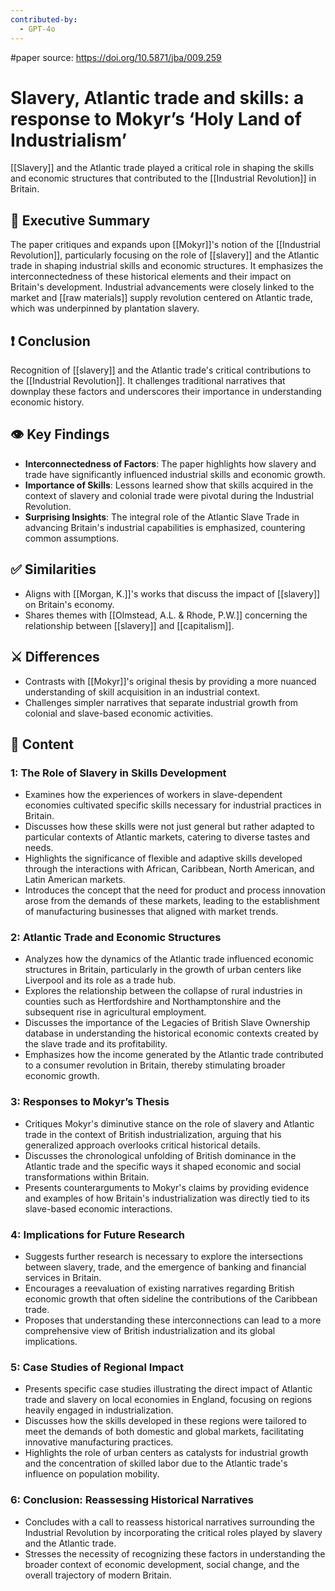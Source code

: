 ```yaml
---
contributed-by:
  - GPT-4o
---
```

#paper
source: https://doi.org/10.5871/jba/009.259

# Slavery, Atlantic trade and skills: a response to Mokyr’s ‘Holy Land of Industrialism’
[[Slavery]] and the Atlantic trade played a critical role in shaping the skills and economic structures that contributed to the [[Industrial Revolution]] in Britain. 

## 📎 Executive Summary
The paper critiques and expands upon [[Mokyr]]'s notion of the [[Industrial Revolution]], particularly focusing on the role of [[slavery]] and the Atlantic trade in shaping industrial skills and economic structures. It emphasizes the interconnectedness of these historical elements and their impact on Britain's development. Industrial advancements were closely linked to the market and [[raw materials]] supply revolution centered on Atlantic trade, which was underpinned by plantation slavery.

## ❗ Conclusion
Recognition of [[slavery]] and the Atlantic trade's critical contributions to the [[Industrial Revolution]]. It challenges traditional narratives that downplay these factors and underscores their importance in understanding economic history.

## 👁️ Key Findings
- **Interconnectedness of Factors**: The paper highlights how slavery and trade have significantly influenced industrial skills and economic growth.
- **Importance of Skills**: Lessons learned show that skills acquired in the context of slavery and colonial trade were pivotal during the Industrial Revolution.
- **Surprising Insights**: The integral role of the Atlantic Slave Trade in advancing Britain's industrial capabilities is emphasized, countering common assumptions.

## ✅ Similarities
- Aligns with [[Morgan, K.]]'s works that discuss the impact of [[slavery]] on Britain's economy.
- Shares themes with [[Olmstead, A.L. & Rhode, P.W.]] concerning the relationship between [[slavery]] and [[capitalism]].

## ⚔️ Differences
- Contrasts with [[Mokyr]]'s original thesis by providing a more nuanced understanding of skill acquisition in an industrial context.
- Challenges simpler narratives that separate industrial growth from colonial and slave-based economic activities.

## 📖 Content

### 1: The Role of Slavery in Skills Development
- Examines how the experiences of workers in slave-dependent economies cultivated specific skills necessary for industrial practices in Britain.
- Discusses how these skills were not just general but rather adapted to particular contexts of Atlantic markets, catering to diverse tastes and needs.
- Highlights the significance of flexible and adaptive skills developed through the interactions with African, Caribbean, North American, and Latin American markets.
- Introduces the concept that the need for product and process innovation arose from the demands of these markets, leading to the establishment of manufacturing businesses that aligned with market trends.
  
### 2: Atlantic Trade and Economic Structures
- Analyzes how the dynamics of the Atlantic trade influenced economic structures in Britain, particularly in the growth of urban centers like Liverpool and its role as a trade hub.
- Explores the relationship between the collapse of rural industries in counties such as Hertfordshire and Northamptonshire and the subsequent rise in agricultural employment.
- Discusses the importance of the Legacies of British Slave Ownership database in understanding the historical economic contexts created by the slave trade and its profitability.
- Emphasizes how the income generated by the Atlantic trade contributed to a consumer revolution in Britain, thereby stimulating broader economic growth.

### 3: Responses to Mokyr’s Thesis
- Critiques Mokyr's diminutive stance on the role of slavery and Atlantic trade in the context of British industrialization, arguing that his generalized approach overlooks critical historical details.
- Discusses the chronological unfolding of British dominance in the Atlantic trade and the specific ways it shaped economic and social transformations within Britain.
- Presents counterarguments to Mokyr's claims by providing evidence and examples of how Britain's industrialization was directly tied to its slave-based economic interactions.

### 4: Implications for Future Research
- Suggests further research is necessary to explore the intersections between slavery, trade, and the emergence of banking and financial services in Britain.
- Encourages a reevaluation of existing narratives regarding British economic growth that often sideline the contributions of the Caribbean trade.
- Proposes that understanding these interconnections can lead to a more comprehensive view of British industrialization and its global implications.

### 5: Case Studies of Regional Impact
- Presents specific case studies illustrating the direct impact of Atlantic trade and slavery on local economies in England, focusing on regions heavily engaged in industrialization.
- Discusses how the skills developed in these regions were tailored to meet the demands of both domestic and global markets, facilitating innovative manufacturing practices.
- Highlights the role of urban centers as catalysts for industrial growth and the concentration of skilled labor due to the Atlantic trade's influence on population mobility.

### 6: Conclusion: Reassessing Historical Narratives
- Concludes with a call to reassess historical narratives surrounding the Industrial Revolution by incorporating the critical roles played by slavery and the Atlantic trade.
- Stresses the necessity of recognizing these factors in understanding the broader context of economic development, social change, and the overall trajectory of modern Britain.
